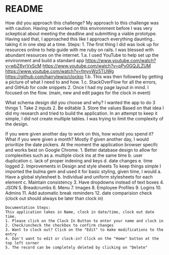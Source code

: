 # README


How did you approach this challenge?
	My approach to this challenge was with caution. Having not worked on this environment before I was very sckeptical about meeting the deadline and submitting a viable prototype. 
	Having said that, I approached this like I approach everything daunting.. taking it in one step at a time.
	Steps:
	1. The first thing I did was look up for resources online to help guide with me ruby on rails. I was blessed with abundant resources on the internet. 
		1.a. I used YouTube to help set up the environment and build a standard app
			https://www.youtube.com/watch?v=wbZ6yrVxScM
			https://www.youtube.com/watch?v=pPy0GQJLZUM
			https://www.youtube.com/watch?v=fmyvWz5TUWg
			https://github.com/harrylewis/clockio
		1.b. This was then followed by getting a picture of what I need to and how.
		1.c. StackOverFlow for all the errors, and GitHub for code snippets
	2. Once I had my page layout in mind. I focused on the flow. (main, new and edit pages for the clock in event)


What schema design did you choose and why?
	I wanted the app to do 3 things 
	1. Take 2 inputs
	2. Be editable 
	3. Store the values
	Based on that idea I did my research and tried to build the application. 
	In an attempt to keep it simple, I did not create multiple tables. I was trying to limit the complexity of the design.


If you were given another day to work on this, how would you spend it? What if you were given a month?
	Mostly if given another day, I would prioritize the date pickers. At the moment the application browser specifc and works best on Google Chrome. 
	1. Better database design to allow for complexities such as 
		a. multiple clock ins at the same time 
		b. user duplication
		c. lack of proper indexing and keys 
		d. date changes 
		e. time logged 
	2. Improvements in Design and style sheets
		To keep things simple I imported the bulma gem and used it for basic styling, given time, I would 
		a. Have a global stylesheet
		b. Individual and uniform stylesheets for each element
		c. Maintain consistency 
	3. Have dropdowns instead of text boxes 
	4. JSON
	5. Breadcrumbs 
	6. Menu
	7. Images 
	8. Employee Profiles
	9. Logins 
	10. Admins 
	11. Add automatic break reminders 
	12. date comparision check (clock out should always be later than clock in) 
	
	
	Documentation Steps:
	This application takes in Name, clock in date/time, clock out date time. 
	1. Please click on the Clock In Button to enter your name and clock in
	2. Check/uncheck the checkbox to confirm changes
	3. Want to clock out? Click on the "Edit" to make modifications to the entry
	4. Don't want to edit or clock-in? Click on the "Home" button at the top left corner
	5. The record can be completely deleted by clicking on "Delete"
	
